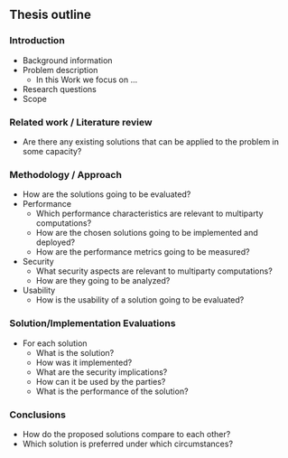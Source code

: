 ## Thesis outline

### Introduction

- Background information
- Problem description
	- In this Work we focus on ...
- Research questions
- Scope

### Related work / Literature review

- Are there any existing solutions that can be applied to the problem in some capacity?

### Methodology / Approach

- How are the solutions going to be evaluated?
- Performance
	- Which performance characteristics are relevant to multiparty computations?
	- How are the chosen solutions going to be implemented and deployed?
	- How are the performance metrics going to be measured?
- Security
	- What  security aspects are relevant to multiparty computations?
	- How are they going to be analyzed?
- Usability
	- How is the usability of a solution going to be evaluated? 

### Solution/Implementation Evaluations

- For each solution
	- What is the solution?
	- How was it implemented?
	- What are the security implications?
	- How can it be used by the parties?
	- What is the performance of the solution?

### Conclusions

- How do the proposed solutions compare to each other?
- Which solution is preferred under which circumstances?